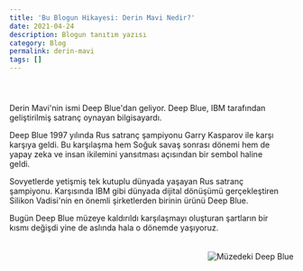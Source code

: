 ```yaml
---
title: 'Bu Blogun Hikayesi: Derin Mavi Nedir?'
date: 2021-04-24
description: Blogun tanıtım yazısı
category: Blog
permalink: derin-mavi
tags: []
---
```



<div class="row" style="margin-bottom: 2.5rem;margin-top: 2.5rem;"><div class="eight column" style="
    max-width: 490px;
    float: left;
    padding-right: 20px;
"><p>Derin Mavi'nin ismi Deep Blue'dan geliyor. Deep Blue, IBM tarafından geliştirilmiş satranç oynayan bilgisayardı.</p>
  <p>Deep Blue 1997 yılında Rus satranç şampiyonu Garry Kasparov ile karşı karşıya geldi. Bu karşılaşma hem Soğuk savaş sonrası dönemi hem de yapay zeka ve insan ikilemini yansıtması açısından bir sembol haline geldi.</p>
  <p>Sovyetlerde yetişmiş tek kutuplu dünyada yaşayan Rus satranç şampiyonu. Karşısında IBM gibi dünyada dijital dönüşümü gerçekleştiren Silikon Vadisi'nin en önemli şirketlerden birinin ürünü Deep Blue. </p><p>Bugün Deep Blue müzeye kaldırıldı karşılaşmayı oluşturan şartların bir kısmı değişdi yine de aslında hala o dönemde yaşıyoruz.</p></div><div class="s" style="
    max-width: 275px;
    float: right;
    padding-left: 20px;
    padding-top: 20px;
"><img class="u-max-full-width" src="https://derinmavi.io/images/ibm-deep-blue-in-museum.jpg" alt="Müzedeki Deep Blue"></div></div>
